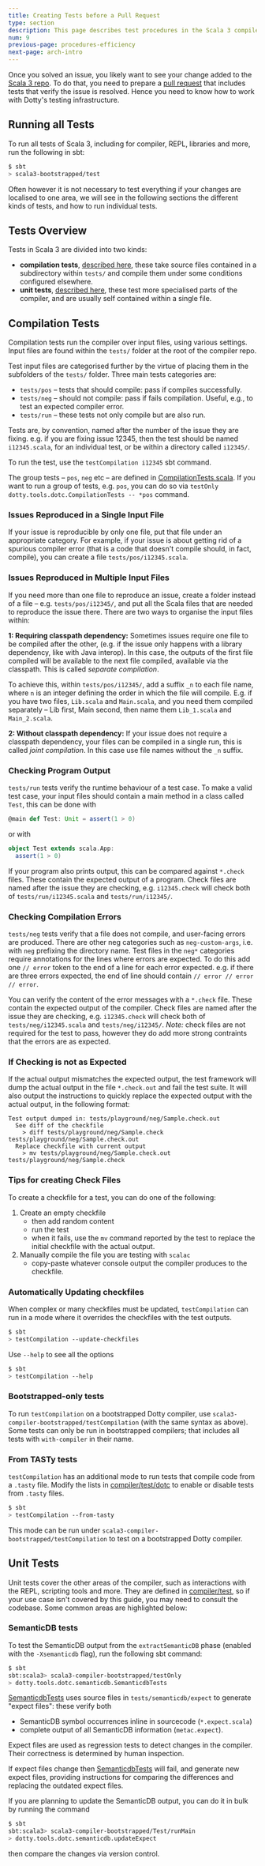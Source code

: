 ```yaml
---
title: Creating Tests before a Pull Request
type: section
description: This page describes test procedures in the Scala 3 compiler.
num: 9
previous-page: procedures-efficiency
next-page: arch-intro
---
```


Once you solved an issue, you likely want to see your change added to the [Scala 3 repo][lampepfl/dotty].
To do that, you need to prepare a [pull request][pull-request] that includes tests that verify the issue is resolved.
Hence you need to know how to work with Dotty's testing infrastructure.

## Running all Tests

To run all tests of Scala 3, including for compiler, REPL, libraries and more, run the following in sbt:

```bash
$ sbt
> scala3-bootstrapped/test
```

Often however it is not necessary to test everything if your changes are localised to one area,
we will see in the following sections the different kinds of tests, and how
to run individual tests.

## Tests Overview

Tests in Scala 3 are divided into two kinds:
- **compilation tests**, [described here](#compilation-tests), these take source files contained
  in a subdirectory within `tests/` and compile them under some conditions configured elsewhere.
- **unit tests**, [described here](#unit-tests), these test more specialised parts of the compiler, and are usually
  self contained within a single file.

## Compilation Tests

Compilation tests run the compiler over input files, using various settings. Input files
are found within the `tests/` folder at the root of the compiler repo.

Test input files are categorised further by the virtue of placing them in the subfolders
of the `tests/` folder. Three main tests categories are:

- `tests/pos` – tests that should compile: pass if compiles successfully.
- `tests/neg` – should not compile: pass if fails compilation. Useful, e.g., to test an expected compiler error.
- `tests/run` – these tests not only compile but are also run.

Tests are, by convention, named after the number of the issue they are fixing.
e.g. if you are fixing issue 12345, then the test should be named `i12345.scala`, for an individual test,
or be within a directory called `i12345/`.

To run the test, use the `testCompilation i12345` sbt command.

The group tests – `pos`, `neg` etc – are defined in [CompilationTests.scala]. If you want to run a group of tests, e.g.
`pos`, you can do so via `testOnly dotty.tools.dotc.CompilationTests -- *pos` command.

### Issues Reproduced in a Single Input File

If your issue is reproducible by only one file, put that file under an appropriate category.
For example, if your issue is about getting rid of a spurious compiler error (that is a code that doesn't compile should, in fact, compile), you can create a file `tests/pos/i12345.scala`.

### Issues Reproduced in Multiple Input Files

If you need more than one file to reproduce an issue, create a folder instead of a file – e.g. `tests/pos/i12345/`, and put all the Scala files that are needed to reproduce the issue there. There are two ways to organise the
input files within:

**1: Requiring classpath dependency:** Sometimes issues require one file to be compiled after the other,
(e.g. if the issue only happens with a library dependency, like with Java interop). In this case,
the outputs of the first file compiled will be available to the next file compiled, available via the classpath.
This is called *separate compilation*.

To achieve this, within `tests/pos/i12345/`, add a suffix `_n` to each file name, where `n` is an integer defining the
order in which the file will compile. E.g. if you have two files, `Lib.scala` and `Main.scala`, and you need them
compiled separately – Lib first, Main second, then name them `Lib_1.scala` and `Main_2.scala`.

**2: Without classpath dependency:** If your issue does not require a classpath dependency, your files can be compiled
in a single run, this is called *joint compilation*. In this case use file names without the `_n` suffix.

### Checking Program Output

`tests/run` tests verify the runtime behaviour of a test case. To make a valid test case, your input files should
contain a main method in a class called `Test`, this can be done with
```scala
@main def Test: Unit = assert(1 > 0)
```
or with
```scala
object Test extends scala.App:
  assert(1 > 0)
```

If your program also prints output, this can be compared against `*.check` files.
These contain the expected output of a program. Check files are named after the issue they are checking,
e.g. `i12345.check` will check both of `tests/run/i12345.scala` and `tests/run/i12345/`.

### Checking Compilation Errors

`tests/neg` tests verify that a file does not compile, and user-facing errors are produced. There are other neg
categories such as `neg-custom-args`, i.e. with `neg` prefixing the directory name. Test files in the `neg*`
categories require annotations for the lines where errors are expected. To do this add one `// error` token to the
end of a line for each error expected. e.g. if there are three errors expected, the end of line should contain
`// error // error // error`.

You can verify the content of the error messages with a `*.check` file. These contain the expected output of the
compiler. Check files are named after the issue they are checking,
e.g. `i12345.check` will check both of `tests/neg/i12345.scala` and `tests/neg/i12345/`.
*Note:* check files are not required for the test to pass, however they do add more strong contraints that the errors
are as expected.

### If Checking is not as Expected

If the actual output mismatches the expected output, the test framework will dump the actual output in the file
`*.check.out` and fail the test suite. It will also output the instructions to quickly replace the expected output
with the actual output, in the following format:

```
Test output dumped in: tests/playground/neg/Sample.check.out
  See diff of the checkfile
    > diff tests/playground/neg/Sample.check tests/playground/neg/Sample.check.out
  Replace checkfile with current output
    > mv tests/playground/neg/Sample.check.out tests/playground/neg/Sample.check
```

### Tips for creating Check Files

To create a checkfile for a test, you can do one of the following:

1. Create an empty checkfile
   - then add random content
   - run the test
   - when it fails, use the `mv` command reported by the test to replace the initial checkfile with the actual output.
2. Manually compile the file you are testing with `scalac`
   - copy-paste whatever console output the compiler produces to the checkfile.

### Automatically Updating checkfiles

When complex or many checkfiles must be updated, `testCompilation` can run in a mode where it overrides the
checkfiles with the test outputs.
```bash
$ sbt
> testCompilation --update-checkfiles
```

Use `--help` to see all the options
```bash
$ sbt
> testCompilation --help
```

### Bootstrapped-only tests

To run `testCompilation` on a bootstrapped Dotty compiler, use
`scala3-compiler-bootstrapped/testCompilation` (with the same syntax as above).
Some tests can only be run in bootstrapped compilers; that includes all tests
with `with-compiler` in their name.

### From TASTy tests

`testCompilation` has an additional mode to run tests that compile code from a `.tasty` file.
 Modify the lists in [compiler/test/dotc] to enable or disable tests from `.tasty` files.

 ```bash
 $ sbt
 > testCompilation --from-tasty
 ```

 This mode can be run under `scala3-compiler-bootstrapped/testCompilation` to test on a bootstrapped Dotty compiler.

## Unit Tests

Unit tests cover the other areas of the compiler, such as interactions with the REPL, scripting tools and more.
They are defined in [compiler/test], so if your use case isn't covered by this guide,
you may need to consult the codebase. Some common areas are highlighted below:

### SemanticDB tests

To test the SemanticDB output from the `extractSemanticDB` phase (enabled with the `-Xsemanticdb` flag), run the following sbt command:
```bash
$ sbt
sbt:scala3> scala3-compiler-bootstrapped/testOnly
> dotty.tools.dotc.semanticdb.SemanticdbTests
```

[SemanticdbTests] uses source files in `tests/semanticdb/expect` to generate "expect files":
these verify both
- SemanticDB symbol occurrences inline in sourcecode (`*.expect.scala`)
- complete output of all SemanticDB information (`metac.expect`).

Expect files are used as regression tests to detect changes in the compiler.
Their correctness is determined by human inspection.

If expect files change then [SemanticdbTests] will fail, and generate new expect files, providing instructions for
comparing the differences and replacing the outdated expect files.

If you are planning to update the SemanticDB output, you can do it in bulk by running the command
```bash
$ sbt
sbt:scala3> scala3-compiler-bootstrapped/Test/runMain
> dotty.tools.dotc.semanticdb.updateExpect
```

then compare the changes via version control.


[lampepfl/dotty]: https://github.com/lampepfl/dotty
[CompilationTests.scala]: https://github.com/lampepfl/dotty/blob/master/compiler/test/dotty/tools/dotc/CompilationTests.scala
[compiler/test]: https://github.com/lampepfl/dotty/blob/master/compiler/test/
[pull-request]: https://docs.github.com/en?query=pull+requests
[compiler/test/dotc]: https://github.com/lampepfl/dotty/tree/master/compiler/test/dotc
[SemanticdbTests]: https://github.com/lampepfl/dotty/blob/master/compiler/test/dotty/tools/dotc/semanticdb/SemanticdbTests.scala

